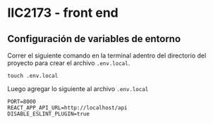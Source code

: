# IIC2173 - front end

## Configuración de variables de entorno

Correr el siguiente comando en la terminal adentro del directorio del proyecto para crear el archivo `.env.local`.
```
touch .env.local
```
Luego agregar lo siguiente al archivo `.env.local`
```
PORT=8000
REACT_APP_API_URL=http://localhost/api
DISABLE_ESLINT_PLUGIN=true
```
